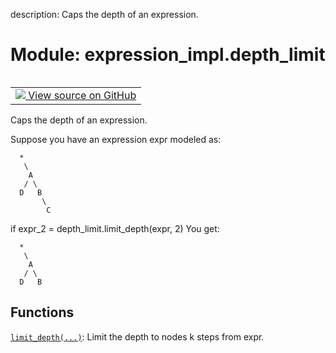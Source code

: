 description: Caps the depth of an expression.

<div itemscope itemtype="http://developers.google.com/ReferenceObject">
<meta itemprop="name" content="expression_impl.depth_limit" />
<meta itemprop="path" content="Stable" />
</div>

# Module: expression_impl.depth_limit

<!-- Insert buttons and diff -->

<table class="tfo-notebook-buttons tfo-api nocontent" align="left">
<td>
  <a target="_blank" href="https://github.com/google/struct2tensor/blob/master/struct2tensor/expression_impl/depth_limit.py">
    <img src="https://www.tensorflow.org/images/GitHub-Mark-32px.png" />
    View source on GitHub
  </a>
</td>
</table>



Caps the depth of an expression.


Suppose you have an expression expr modeled as:

```
  *
   \
    A
   / \
  D   B
       \
        C
```

if expr_2 = depth_limit.limit_depth(expr, 2)
You get:

```
  *
   \
    A
   / \
  D   B
```

## Functions

[`limit_depth(...)`](../expression_impl/depth_limit/limit_depth.md): Limit the depth to nodes k steps from expr.

